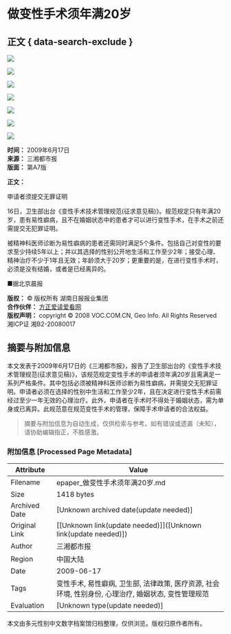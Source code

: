 # 做变性手术须年满20岁

## 正文 { data-search-exclude }


![](../../../tplimg/sxd03.gif)

![](../../../tplimg/jwb_red_r1_c1.jpg)

![](../../../tplimg/jwb_red_r1_c2.jpg)

![](../../../tplimg/jwb_red_r1_c3.jpg)

![](../../../page/18/2009-06/17/A7/20090617A7_brief.jpg)

![](../../../tplimg/jwb_red_r8_c2.jpg)

![](../../../tplimg/jwb_red_r8_c3.jpg)

**时间：** 2009年6月17日  
**来源：** 三湘都市报  
**版面：** 第A7版  

**正文：**

申请者须提交无罪证明

16日，卫生部出台《变性手术技术管理规范(征求意见稿)》。规范规定只有年满20岁，患有易性癖病，且不在婚姻状态中的患者才可以进行变性手术，在手术之前还需提交无犯罪证明。

被精神科医师诊断为易性癖病的患者还需同时满足5个条件。包括自己对变性的要求至少持续5年以上；并以其选择的性别公开地生活和工作至少2年；接受心理、精神治疗不少于1年且无效；年龄须大于20岁；更重要的是，在进行变性手术时，必须是没有结婚，或者是已经离异的。

■据北京晨报

**版权：** © 版权所有 湖南日报报业集团  
**合作伙伴：** [方正爱读爱看网](http://www.idoican.com.cn)  
**版权声明：** copyright © 2008 VOC.COM.CN, Geo Info. All Rights Reserved 湘ICP证 湘B2-20080017
<!-- tcd_original_link http://epaper.voc.com.cn/sxdsb/html/2009-06/17/content_90640.htm -->


## 摘要与附加信息

<!-- tcd_abstract -->
本文发表于2009年6月17日的《三湘都市报》，报告了卫生部出台的《变性手术技术管理规范(征求意见稿)》，该规范规定变性手术的申请者须年满20岁且需满足一系列严格条件。其中包括必须被精神科医师诊断为易性癖病，并需提交无犯罪证明。申请者必须在选择的性别中生活和工作至少2年，且在决定进行变性手术前需经过至少一年无效的心理治疗。此外，申请者在手术时不得处于婚姻状态，需为单身或已离异。此规范意在规范变性手术的管理，保障手术申请者的合法权益。
<!-- tcd_abstract_end -->

> 摘要与附加信息为自动生成，仅供检索与参考。如有错误或遗漏（未知），请协助编辑指正，不胜感激。

### 附加信息 [Processed Page Metadata]

| Attribute       | Value                                  |
|-----------------|----------------------------------------|
| Filename        | epaper_做变性手术须年满20岁.md                             |
| Size            | 1418 bytes                           |
| Archived Date   | [Unknown archived date(update needed)]                             |
| Original Link   | [[Unknown link(update needed)]]([Unknown link(update needed)])                       |
| Author          | 三湘都市报                               |
| Region          | 中国大陆                               |
| Date            | 2009-06-17                                 |
| Tags            | 变性手术, 易性癖病, 卫生部, 法律政策, 医疗资源, 社会环境, 性别身份, 心理治疗, 婚姻状态, 变性管理规范                                 |
| Evaluation            | [Unknown type(update needed)]                                 |
<!-- tcd_table_end -->

本文由多元性别中文数字档案馆归档整理，仅供浏览。版权归原作者所有。
